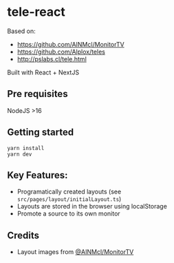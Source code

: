 # tele-react

Based on:

- https://github.com/AINMcl/MonitorTV
- https://github.com/Alplox/teles
- http://pslabs.cl/tele.html

Built with React + NextJS

## Pre requisites

NodeJS >16

## Getting started

```
yarn install
yarn dev
```

## Key Features:

- Programatically created layouts (see `src/pages/layout/initialLayout.ts`)
- Layouts are stored in the browser using localStorage
- Promote a source to its own monitor

## Credits

- Layout images from [@AINMcl/MonitorTV](https://github.com/AINMcl/MonitorTV)
